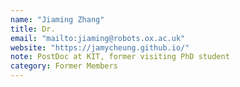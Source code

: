 ```yaml
---
name: "Jiaming Zhang"
title: Dr.
email: "mailto:jiaming@robots.ox.ac.uk"
website: "https://jamycheung.github.io/"
note: PostDoc at KIT, former visiting PhD student
category: Former Members
---
```

